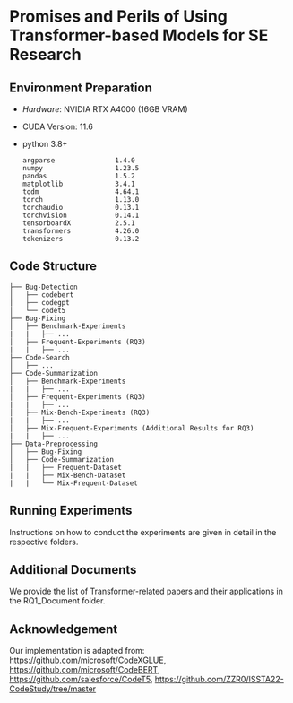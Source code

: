 # Promises and Perils of Using Transformer-based Models for SE Research

## Environment Preparation

- *Hardware*: NVIDIA RTX A4000 (16GB VRAM)

- CUDA Version: 11.6

- python 3.8+
    ```
    argparse               1.4.0
    numpy                  1.23.5
    pandas                 1.5.2
    matplotlib             3.4.1
    tqdm                   4.64.1
    torch                  1.13.0
    torchaudio             0.13.1
    torchvision            0.14.1
    tensorboardX           2.5.1
    transformers           4.26.0
    tokenizers             0.13.2
    ```

## Code Structure
```
├── Bug-Detection
│   ├── codebert
|   ├── codegpt
│   └── codet5
├── Bug-Fixing
│   ├── Benchmark-Experiments
|   |   ├── ...
│   ├── Frequent-Experiments (RQ3)
|   |   ├── ...
├── Code-Search
│   ├── ...
├── Code-Summarization
│   ├── Benchmark-Experiments
|   |   ├── ...
│   ├── Frequent-Experiments (RQ3)
|   |   ├── ...
│   ├── Mix-Bench-Experiments (RQ3)
|   |   ├── ...
│   ├── Mix-Frequent-Experiments (Additional Results for RQ3)
|   |   ├── ...
├── Data-Preprocessing
│   ├── Bug-Fixing
│   ├── Code-Summarization
|   |   ├── Frequent-Dataset
|   |   ├── Mix-Bench-Dataset
|   |   └── Mix-Frequent-Dataset
```

## Running Experiments
Instructions on how to conduct the experiments are given in detail in the respective folders.

## Additional Documents
We provide the list of Transformer-related papers and their applications in the RQ1_Document folder.

## Acknowledgement
Our implementation is adapted from: https://github.com/microsoft/CodeXGLUE, https://github.com/microsoft/CodeBERT, https://github.com/salesforce/CodeT5, https://github.com/ZZR0/ISSTA22-CodeStudy/tree/master